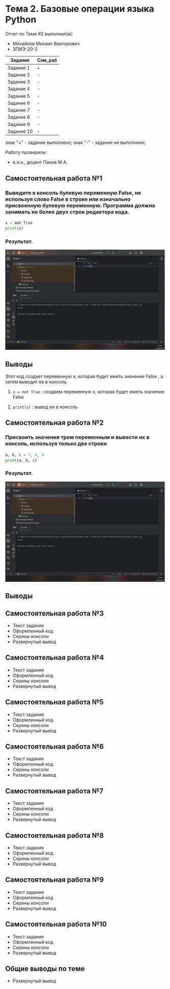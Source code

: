 # Тема 2. Базовые операции языка Python
Отчет по Теме #2 выполнил(а):
- Михайлов Михаил Викторович
- ЗПИЭ-20-2

| Задание | Сам_раб |
| ------ | ------ |
| Задание 1 | + |
| Задание 2 | - |
| Задание 3 | - |
| Задание 4 | - |
| Задание 5 | - |
| Задание 6 | - |
| Задание 7 | - |
| Задание 8 | - |
| Задание 9 | - |
| Задание 10 | - |

знак "+" - задание выполнено; знак "-" - задание не выполнено;

Работу проверили:
- к.э.н., доцент Панов М.А.

## Самостоятельная работа №1
### Выведите в консоль булевую переменную False, не используя слово False в строке или изначально присвоенную булевую переменную. Программа должна занимать не более двух строк редактора кода.

```python
x = not True
print(x)

```
### Результат.
![Меню](https://github.com/mihail-august/for-learn/blob/Tema_2/pic/2-1.png)

## Выводы
Этот код создает переменную x, которая будет иметь значение False , а затем выводит ее в консоль

1. `x = not True` : создаем переменную x, которая будет иметь значение False

2. `print(x)` : вывод ее в консоль
  
## Самостоятельная работа №2
### Присвоить значения трем переменным и вывести их в консоль, используя только две строки

```python
a, b, c = 7, 4, 9
print(a, b, c)

```
### Результат.
![Меню](https://github.com/mihail-august/for-learn/blob/Tema_2/pic/2-1.png)

## Выводы
  
## Самостоятельная работа №3
- Текст задания
- Оформленный код
- Скрины консоли
- Развернутый вывод
  
## Самостоятельная работа №4
- Текст задания
- Оформленный код
- Скрины консоли
- Развернутый вывод
  
## Самостоятельная работа №5
- Текст задания
- Оформленный код
- Скрины консоли
- Развернутый вывод
  
## Самостоятельная работа №6
- Текст задания
- Оформленный код
- Скрины консоли
- Развернутый вывод
  
## Самостоятельная работа №7
- Текст задания
- Оформленный код
- Скрины консоли
- Развернутый вывод
  
## Самостоятельная работа №8
- Текст задания
- Оформленный код
- Скрины консоли
- Развернутый вывод
  
## Самостоятельная работа №9
- Текст задания
- Оформленный код
- Скрины консоли
- Развернутый вывод
  
## Самостоятельная работа №10
- Текст задания
- Оформленный код
- Скрины консоли
- Развернутый вывод

## Общие выводы по теме
- Развернутый вывод
